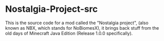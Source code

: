 # Nostalgia-Project-src
This is the source code for a mod called the "Nostalgia project", (also known as NBX, which stands for NoBiomesX), it brings back stuff from the old days of Minecraft Java Edition (Release 1.0.0 specifically).
